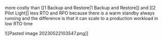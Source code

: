 more costly than [[1 Backup and Restore|1 Backup and Restore]] and [[2 Pilot Light]]
less RTO and RPO
because there is a warm standby always running and the difference is that it can scale to a production workload in low RTO time

![[Pasted image 20230522103547.png]]


